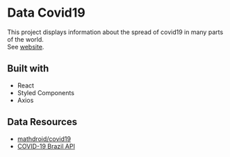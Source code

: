 # Data Covid19

This project displays information about the spread of covid19 in many parts of the world.<br />
See [website](https://dados-covid19.netlify.com/).

## Built with

- React
- Styled Components
- Axios

## Data Resources

- [mathdroid/covid19](https://github.com/mathdroid/covid-19-api)
- [COVID-19 Brazil API](https://github.com/devarthurribeiro/covid19-brazil-api/blob/2ebd9f49bd32ab8c0b0116426786f7ec62797d8c/README-US.md)
